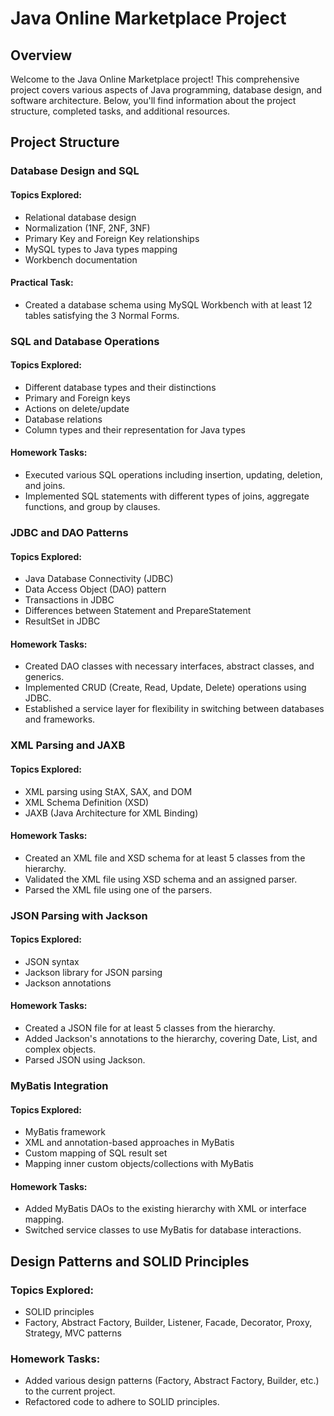 # Java Online Marketplace Project

## Overview

Welcome to the Java Online Marketplace project! This comprehensive project covers various aspects of Java programming, database design, and software architecture. Below, you'll find information about the project structure, completed tasks, and additional resources.

## Project Structure

### Database Design and SQL

#### Topics Explored:
- Relational database design
- Normalization (1NF, 2NF, 3NF)
- Primary Key and Foreign Key relationships
- MySQL types to Java types mapping
- Workbench documentation

#### Practical Task:
- Created a database schema using MySQL Workbench with at least 12 tables satisfying the 3 Normal Forms.

### SQL and Database Operations

#### Topics Explored:
- Different database types and their distinctions
- Primary and Foreign keys
- Actions on delete/update
- Database relations
- Column types and their representation for Java types

#### Homework Tasks:
- Executed various SQL operations including insertion, updating, deletion, and joins.
- Implemented SQL statements with different types of joins, aggregate functions, and group by clauses.

### JDBC and DAO Patterns

#### Topics Explored:
- Java Database Connectivity (JDBC)
- Data Access Object (DAO) pattern
- Transactions in JDBC
- Differences between Statement and PrepareStatement
- ResultSet in JDBC

#### Homework Tasks:
- Created DAO classes with necessary interfaces, abstract classes, and generics.
- Implemented CRUD (Create, Read, Update, Delete) operations using JDBC.
- Established a service layer for flexibility in switching between databases and frameworks.

### XML Parsing and JAXB

#### Topics Explored:
- XML parsing using StAX, SAX, and DOM
- XML Schema Definition (XSD)
- JAXB (Java Architecture for XML Binding)

#### Homework Tasks:
- Created an XML file and XSD schema for at least 5 classes from the hierarchy.
- Validated the XML file using XSD schema and an assigned parser.
- Parsed the XML file using one of the parsers.

### JSON Parsing with Jackson

#### Topics Explored:
- JSON syntax
- Jackson library for JSON parsing
- Jackson annotations

#### Homework Tasks:
- Created a JSON file for at least 5 classes from the hierarchy.
- Added Jackson's annotations to the hierarchy, covering Date, List, and complex objects.
- Parsed JSON using Jackson.

### MyBatis Integration

#### Topics Explored:
- MyBatis framework
- XML and annotation-based approaches in MyBatis
- Custom mapping of SQL result set
- Mapping inner custom objects/collections with MyBatis

#### Homework Tasks:
- Added MyBatis DAOs to the existing hierarchy with XML or interface mapping.
- Switched service classes to use MyBatis for database interactions.

## Design Patterns and SOLID Principles

### Topics Explored:
- SOLID principles
- Factory, Abstract Factory, Builder, Listener, Facade, Decorator, Proxy, Strategy, MVC patterns

### Homework Tasks:
- Added various design patterns (Factory, Abstract Factory, Builder, etc.) to the current project.
- Refactored code to adhere to SOLID principles.

